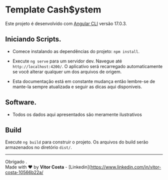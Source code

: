 # Template Cash$ystem

Este projeto é desenvolvido com [Angular CLI](https://github.com/angular/angular-cli) versão 17.0.3.

## Iniciando Scripts.

* Comece instalando as dependências do projeto: `npm install`.

* Execute `ng serve` para um servidor dev. Navegue até `http://localhost:4200/`. O aplicativo será recarregado automaticamente se você alterar qualquer um dos arquivos de origem.

* Esta documentação está em constante mudança então lembre-se de mante-la sempre atualizada e seguir as dicas aqui disponiveis.

## Software.

* Todos os dados aqui apresentados são meramente ilustrativos

## Build

Execute `ng build` para construir o projeto. Os arquivos do build serão armazenados no diretório `dist/`.

---

Obrigado .\
Made with :heart: by **Vitor Costa** - [Linkedin](https://www.linkedin.com/in/vitor-costa-10566b22a/